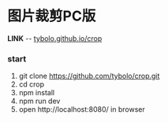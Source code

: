 # 图片裁剪PC版

**LINK** -- [tybolo.github.io/crop](https://tybolo.github.io/crop)



### start
1. git clone https://github.com/tybolo/crop.git
2. cd crop
3. npm install
4. npm run dev
5. open http://localhost:8080/ in browser